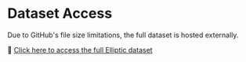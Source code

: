 # Dataset Access

Due to GitHub's file size limitations, the full dataset is hosted externally.

🔗 [Click here to access the full Elliptic dataset](https://drive.google.com/drive/folders/196JYdgw-uspuPau7_8eTXtXsUqQok9S7?usp=drive_link)


